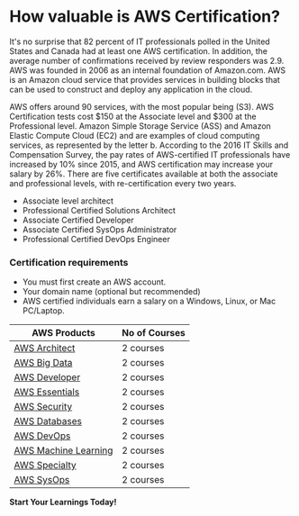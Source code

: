 # How valuable is AWS Certification?

It's no surprise that 82 percent of IT professionals polled in the United States and Canada had at least one AWS certification. In addition, the average number of confirmations received by review responders was 2.9. AWS was founded in 2006 as an internal foundation of Amazon.com. AWS is an Amazon cloud service that provides services in building blocks that can be used to construct and deploy any application in the cloud.

AWS offers around 90 services, with the most popular being (S3). AWS Certification tests cost $150 at the Associate level and $300 at the Professional level.
Amazon Simple Storage Service (ASS) and Amazon Elastic Compute Cloud (EC2) and are examples of cloud computing services, as represented by the letter b. According to the 2016 IT Skills and Compensation Survey, the pay rates of AWS-certified IT professionals have increased by 10% since 2015, and AWS certification may increase your salary by 26%.
There are five certificates available at both the associate and professional levels, with re-certification every two years.

- Associate level architect
- Professional Certified Solutions Architect
- Associate Certified Developer
- Associate Certified SysOps Administrator
- Professional Certified DevOps Engineer

### Certification requirements

- You must first create an AWS account.
- Your domain name (optional but recommended)
- AWS certified individuals earn a salary on a Windows, Linux, or Mac PC/Laptop.


| AWS Products | No of Courses |
| ------ | ------ |
| [AWS Architect] | 2 courses |
| [AWS Big Data] | 2 courses |
| [AWS Developer] | 2 courses |
| [AWS Essentials] | 2 courses |
| [AWS Security] | 2 courses |
| [AWS Databases] | 2 courses |
| [AWS DevOps] | 2 courses |
| [AWS Machine Learning] | 2 courses |
| [AWS Specialty] | 2 courses |
| [AWS SysOps] | 2 courses |


**Start Your Learnings Today!**

[//]: # (Any comments)

   [AWS Architect]: <https://www.netcomlearning.com/aws-architect-training/product/1354/>
   [AWS Big Data]: <https://www.netcomlearning.com/aws-big-data-training/product/1596/>
   [AWS Developer]: <https://www.netcomlearning.com/aws-developer-training/product/1355/>
   [AWS Essentials]: <https://www.netcomlearning.com/aws-essentials-training/product/291/>
   [AWS Security]: <https://www.netcomlearning.com/aws-security-training/product/1447/>
   [AWS Databases]: <https://www.netcomlearning.com/aws-databases-training/product/1597/>
   [AWS DevOps]: <https://www.netcomlearning.com/aws-devops-training/product/1594/>
   [AWS Machine Learning]: <https://www.netcomlearning.com/aws-machine-learning-training/product/1595/>
   [AWS Specialty]: <https://www.netcomlearning.com/aws-specialty-training/product/1614/>
   [AWS SysOps]: <https://www.netcomlearning.com/aws-sysops-training/product/1356/>


   [PlDb]: <https://github.com/joemccann/dillinger/tree/master/plugins/dropbox/README.md>
   [PlGh]: <https://github.com/joemccann/dillinger/tree/master/plugins/github/README.md>
   [PlGd]: <https://github.com/joemccann/dillinger/tree/master/plugins/googledrive/README.md>
   [PlOd]: <https://github.com/joemccann/dillinger/tree/master/plugins/onedrive/README.md>
   [PlMe]: <https://github.com/joemccann/dillinger/tree/master/plugins/medium/README.md>
   [PlGa]: <https://github.com/RahulHP/dillinger/blob/master/plugins/googleanalytics/README.md>
